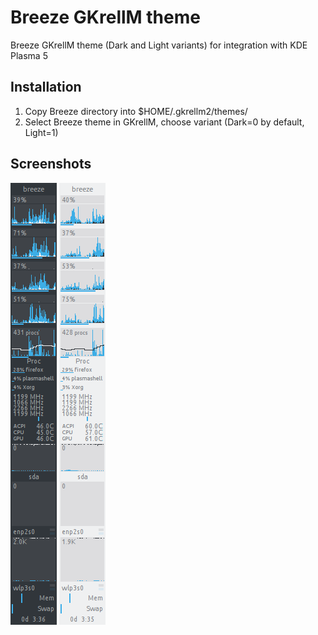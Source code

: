 # Breeze GKrellM theme

Breeze GKrellM theme (Dark and Light variants) for integration with KDE Plasma 5

## Installation

1. Copy Breeze directory into $HOME/.gkrellm2/themes/
2. Select Breeze theme in GKrellM, choose variant (Dark=0 by default, Light=1)

## Screenshots

![Breeze-Dark](./screenshots/gkrellm-breeze-dark.png)
![Breeze-Light](./screenshots/gkrellm-breeze-light.png)
